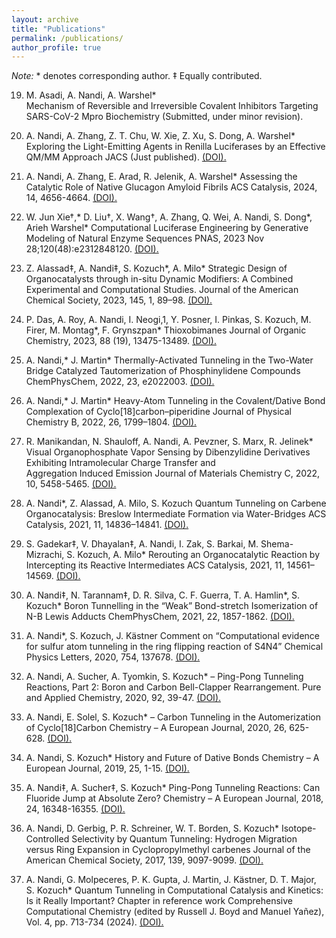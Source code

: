 ```yaml
---
layout: archive
title: "Publications"
permalink: /publications/
author_profile: true
---
```


_Note:_ * denotes corresponding author. ‡ Equally contributed. 

19. M. Asadi, A. Nandi, A. Warshel* <br> Mechanism of Reversible and Irreversible Covalent Inhibitors Targeting SARS-CoV-2 Mpro
    Biochemistry (Submitted, under minor revision).
    
18. A. Nandi, A. Zhang, Z. T. Chu, W. Xie, Z. Xu, S. Dong, A. Warshel*
    Exploring the Light-Emitting Agents in Renilla Luciferases by an Effective QM/MM Approach
    JACS (Just published). [(DOI).](https://pubs.acs.org/doi/10.1021/jacs.4c00963)  

17. A. Nandi, A. Zhang, E. Arad, R. Jelenik, A. Warshel*
    Assessing the Catalytic Role of Native Glucagon Amyloid Fibrils
    ACS Catalysis, 2024, 14, 4656-4664. [(DOI).](https://pubs.acs.org/doi/10.1021/acscatal.4c00452)

16. W. Jun Xie†,* D. Liu†, X. Wang†, A. Zhang, Q. Wei, A. Nandi, S. Dong*, Arieh Warshel*
    Computational Luciferase Engineering by Generative Modeling of Natural Enzyme Sequences
    PNAS, 2023 Nov 28;120(48):e2312848120. [(DOI).](https://www.pnas.org/doi/full/10.1073/pnas.2312848120)

15. Z. Alassad‡, A. Nandi‡, S. Kozuch*, A. Milo*
    Strategic Design of Organocatalysts through in-situ Dynamic Modifiers: A Combined Experimental and Computational 
    Studies.
    Journal of the American Chemical Society, 2023, 145, 1, 89–98. [(DOI).](https://pubs.acs.org/doi/abs/10.1021/jacs.2c08302)

14. P. Das, A. Roy, A. Nandi, I. Neogi,1, Y. Posner, I. Pinkas, S. Kozuch, M. Firer, M. Montag*, F. Grynszpan* 
    Thioxobimanes
    Journal of Organic Chemistry, 2023, 88 (19), 13475-13489. [(DOI).](https://pubs.acs.org/doi/10.1021/acs.joc.3c00873)
   
13. A. Nandi,* J. Martin*
    Thermally-Activated Tunneling in the Two-Water Bridge Catalyzed Tautomerization of Phosphinylidene Compounds       
    ChemPhysChem, 2022, 23, e2022003. [(DOI).](https://chemistry-europe.onlinelibrary.wiley.com/doi/10.1002/cphc.202200396) 

12. A. Nandi,* J. Martin*
    Heavy-Atom Tunneling in the Covalent/Dative Bond Complexation of Cyclo[18]carbon–piperidine
    Journal of Physical Chemistry B, 2022, 26, 1799–1804. [(DOI).](https://pubs.acs.org/doi/10.1021/acs.jpcb.2c00218)

11. R. Manikandan, N. Shauloff, A. Nandi, A. Pevzner, S. Marx, R. Jelinek*
    Visual Organophosphate Vapor Sensing by Dibenzylidine Derivatives Exhibiting Intramolecular Charge Transfer and    
    Aggregation Induced Emission
    Journal of Materials Chemistry C, 2022, 10, 5458-5465. [(DOI).](https://pubs.rsc.org/en/content/articlelanding/2022/tc/d1tc05566f)
    
10. A. Nandi*, Z. Alassad, A. Milo, S. Kozuch
    Quantum Tunneling on Carbene Organocatalysis: Breslow Intermediate Formation via Water-Bridges
    ACS Catalysis, 2021, 11, 14836–14841. [(DOI).](https://pubs.acs.org/doi/10.1021/acscatal.1c04475)

 9. S. Gadekar‡, V. Dhayalan‡, A. Nandi, I. Zak, S. Barkai, M. Shema-Mizrachi, S. Kozuch, A. Milo*
    Rerouting an Organocatalytic Reaction by Intercepting its Reactive Intermediates
    ACS Catalysis, 2021, 11, 14561–14569. [(DOI).](https://pubs.acs.org/doi/10.1021/acscatal.1c04583)
    
 8. A. Nandi‡, N. Tarannam‡, D. R. Silva, C. F. Guerra, T. A. Hamlin*, S. Kozuch*
    Boron Tunnelling in the “Weak” Bond-stretch Isomerization of N-B Lewis Adducts
    ChemPhysChem, 2021, 22, 1857-1862. [(DOI).](https://chemistry-europe.onlinelibrary.wiley.com/doi/10.1002/cphc.202100505)

 7. A. Nandi*, S. Kozuch, J. Kästner
    Comment on “Computational evidence for sulfur atom tunneling in the ring flipping reaction of S4N4”
    Chemical Physics Letters, 2020, 754, 137678. [(DOI).](https://www.sciencedirect.com/science/article/pii/S0009261420305935)

 6. A. Nandi, A. Sucher, A. Tyomkin, S. Kozuch* – Ping-Pong Tunneling Reactions, Part 2: Boron and Carbon Bell-Clapper 
    Rearrangement. Pure and Applied Chemistry, 2020, 92, 39-47. [(DOI).](https://www.degruyter.com/document/doi/10.1515/pac-2019-0401/html)
     
 5. A. Nandi, E. Solel, S. Kozuch* – Carbon Tunneling in the Automerization of Cyclo[18]Carbon
    Chemistry – A European Journal, 2020, 26, 625-628. [(DOI).](https://chemistry-europe.onlinelibrary.wiley.com/doi/10.1002/chem.201904929)
     
 4. A. Nandi, S. Kozuch*
    History and Future of Dative Bonds
    Chemistry – A European Journal, 2019, 25, 1-15. [(DOI).](https://chemistry-europe.onlinelibrary.wiley.com/doi/10.1002/chem.201903736)

 3. A. Nandi‡, A. Sucher‡, S. Kozuch*
    Ping-Pong Tunneling Reactions: Can Fluoride Jump at Absolute Zero?
    Chemistry – A European Journal, 2018, 24, 16348-16355. [(DOI).](https://chemistry-europe.onlinelibrary.wiley.com/doi/10.1002/chem.201802782)
   
 2. A. Nandi, D. Gerbig, P. R. Schreiner, W. T. Borden, S. Kozuch*
    Isotope-Controlled Selectivity by Quantum Tunneling: Hydrogen Migration versus Ring Expansion in Cyclopropylmethyl 
    carbenes
    Journal of the American Chemical Society, 2017, 139, 9097-9099. [(DOI).](https://pubs.acs.org/doi/full/10.1021/jacs.7b04593)

 1. A. Nandi, G. Molpeceres, P. K. Gupta, J. Martin, J. Kästner, D. T. Major, S. Kozuch*
    Quantum Tunneling in Computational Catalysis and Kinetics: Is it Really Important?
    Chapter in reference work Comprehensive Computational Chemistry (edited by Russell J. Boyd and Manuel Yañez), Vol. 4, 
    pp. 713-734 (2024). [(DOI).](https://www.sciencedirect.com/science/article/pii/B9780128219782000209?via%3Dihub)

 

